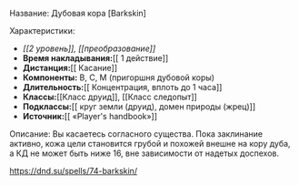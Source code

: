 Название: Дубовая кора \[Barkskin] 

Характеристики:
- *[[2 уровень]], [[преобразование]]*
- **Время накладывания:**[[ 1 действие]]
- **Дистанция:**[[ Касание]]
- **Компоненты:** В, С, М (пригоршня дубовой коры)
- **Длительность:**[[ Концентрация, вплоть до 1 часа]]
- **Классы:**[[Класс  друид]], [[Класс следопыт]]
- **Подклассы:**[[ круг земли (друид), домен природы (жрец)]]
- **Источник:**[[ «Player's handbook»]]

Описание:
Вы касаетесь согласного существа. Пока заклинание активно, кожа цели становится грубой и похожей внешне на кору дуба, а КД не может быть ниже 16, вне зависимости от надетых доспехов.

https://dnd.su/spells/74-barkskin/